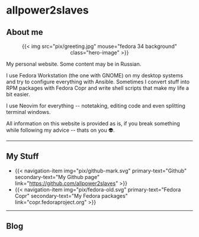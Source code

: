 # allpower2slaves

## About me

<center>{{< img src="pix/greeting.jpg" mouse="fedora 34 background" class="hero-image" >}}
</center>

My personal website. Some content may be in Russian.

I use Fedora Workstation (the one with GNOME) on my desktop systems and try to
configure everything with Ansible. Sometimes I convert stuff into RPM packages
with Fedora Copr and write shell scripts that make my life a bit easier.

I use Neovim for everything -- notetaking, editing code and even splitting terminal windows.

All information on this website is provided as is, if you break something while following my advice -- thats on you 👽.


---

## My Stuff

- {{< navigation-item img="pix/github-mark.svg" primary-text="Github" secondary-text="My Github page" link="https://github.com/allpower2slaves" >}}
- {{< navigation-item img="pix/fedora-old.svg"  primary-text="Fedora Copr" secondary-text="My Fedora packages" link="copr.fedoraproject.org" >}}

---

## Blog
